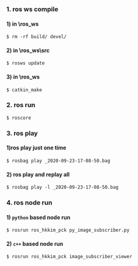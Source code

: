 ### 1. ros ws compile

#### 1) in \ros_ws
```
$ rm -rf build/ devel/
```
#### 2) in \ros_ws\src
```
$ rosws update
```
#### 3) in \ros_ws
```
$ catkin_make
```

### 2. ros run
```
$ roscore
```

### 3. ros play
#### 1)ros play just one time
```
$ rosbag play _2020-09-23-17-08-50.bag
```
#### 2) ros play and replay all
```
$ rosbag play -l _2020-09-23-17-08-50.bag
```

### 4. ros node run
#### 1) `python` based node run
```
$ rosrun ros_hkkim_pck py_image_subscriber.py
```
#### 2) `c++` based node run
```
$ rosrun ros_hkkim_pck image_subscriber_viewer
```
